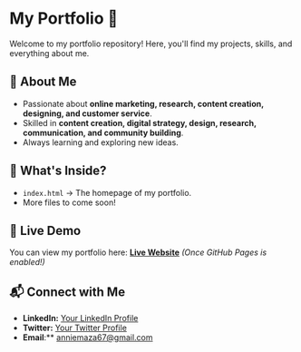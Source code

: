# My Portfolio 💫  
Welcome to my portfolio repository! Here, you'll find my projects, skills, and everything about me.  

## 🚀 About Me  
- Passionate about **online marketing, research, content creation, designing, and customer service**.  
- Skilled in **content creation, digital strategy, design, research, communication, and community building**.  
- Always learning and exploring new ideas.  

## 📂 What's Inside?  
- `index.html` → The homepage of my portfolio.  
- More files to come soon!  

## 📢 Live Demo  
You can view my portfolio here: **[Live Website](https://github.com/Anastasiamaza/My-Portfolio.git)** *(Once GitHub Pages is enabled!)*  

## 📬 Connect with Me  
- **LinkedIn:** [Your LinkedIn Profile](https://www.linkedin.com/in/anastasia-mazaduh-700b141b4)  
- **Twitter:** [Your Twitter Profile](https://twitter.com/anastasiamaza)  
- **Email**:** anniemaza67@gmail.com

